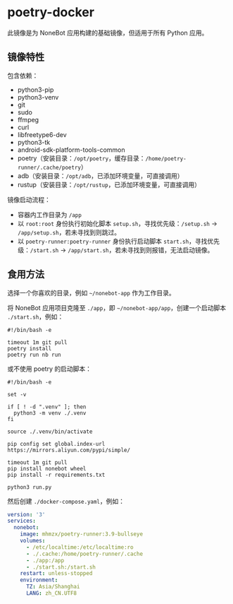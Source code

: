# poetry-docker

此镜像是为 NoneBot 应用构建的基础镜像，但适用于所有 Python 应用。

## 镜像特性

包含依赖：

+ python3-pip
+ python3-venv
+ git
+ sudo
+ ffmpeg
+ curl
+ libfreetype6-dev
+ python3-tk
+ android-sdk-platform-tools-common
+ poetry（安装目录：`/opt/poetry`，缓存目录：`/home/poetry-runner/.cache/poetry`）
+ adb（安装目录：`/opt/adb`，已添加环境变量，可直接调用）
+ rustup（安装目录：`/opt/rustup`，已添加环境变量，可直接调用）

镜像启动流程：

+ 容器内工作目录为 `/app`
+ 以 `root:root` 身份执行初始化脚本 `setup.sh`，寻找优先级：`/setup.sh` -> `/app/setup.sh`，若未寻找到则跳过。
+ 以 `poetry-runner:poetry-runner` 身份执行启动脚本 `start.sh`，寻找优先级：`/start.sh` -> `/app/start.sh`，若未寻找到则报错，无法启动镜像。

## 食用方法

选择一个你喜欢的目录，例如 `~/nonebot-app` 作为工作目录。

将 NoneBot 应用项目克隆至 `./app`，即 `~/nonebot-app/app`，创建一个启动脚本 `./start.sh`，例如：

```shell
#!/bin/bash -e

timeout 1m git pull
poetry install
poetry run nb run
```

或不使用 poetry 的启动脚本：

```shell
#!/bin/bash -e

set -v

if [ ! -d ".venv" ]; then
  python3 -m venv ./.venv
fi

source ./.venv/bin/activate

pip config set global.index-url https://mirrors.aliyun.com/pypi/simple/

timeout 1m git pull
pip install nonebot wheel
pip install -r requirements.txt

python3 run.py
```

然后创建 `./docker-compose.yaml`，例如：

```yaml
version: '3'
services:
  nonebot:
    image: mhmzx/poetry-runner:3.9-bullseye
    volumes:
      - /etc/localtime:/etc/localtime:ro
      - ./.cache:/home/poetry-runner/.cache
      - ./app:/app
      - ./start.sh:/start.sh
    restart: unless-stopped
    environment:
      TZ: Asia/Shanghai
      LANG: zh_CN.UTF8
```
